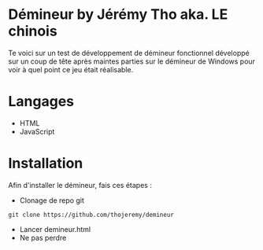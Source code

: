 # Démineur by Jérémy Tho aka. LE chinois

Te voici sur un test de développement de démineur fonctionnel développé sur un coup de tête après maintes parties sur le démineur de Windows pour voir à quel point ce jeu était réalisable.

# Langages 

* HTML
* JavaScript

# Installation

Afin d'installer le démineur, fais ces étapes :

* Clonage de repo git
```
git clone https://github.com/thojeremy/demineur
```

* Lancer demineur.html
* Ne pas perdre